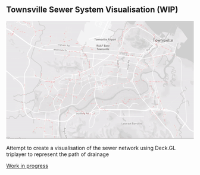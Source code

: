 ## Townsville Sewer System Visualisation (WIP)

<p align="center">
  <img src="https://raw.githubusercontent.com/modelcreate/townsville-sewer/master/TownsvilleSewer.gif" alt="Title Image"/>
</p>


Attempt to create a visualisation of the sewer network using Deck.GL triplayer to represent the path of drainage

[Work in progress](http://modelcreate.github.io/townsville-sewer/)
